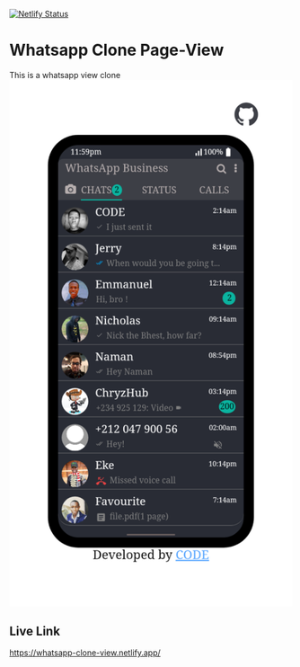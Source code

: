 [![Netlify Status](https://api.netlify.com/api/v1/badges/401bbadd-7313-488e-bc22-cf4e8cf88b04/deploy-status)](https://app.netlify.com/sites/whatsapp-clone-view/deploys)
# Whatsapp Clone Page-View
This is a whatsapp view clone
![screenshot](./images/The-Screenshot.png)

## Live Link
https://whatsapp-clone-view.netlify.app/

